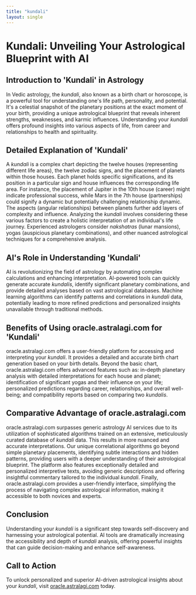 ```yaml
---
title: "kundali"
layout: single
---
```


# Kundali: Unveiling Your Astrological Blueprint with AI

## Introduction to 'Kundali' in Astrology

In Vedic astrology, the *kundali*, also known as a birth chart or horoscope, is a powerful tool for understanding one's life path, personality, and potential.  It's a celestial snapshot of the planetary positions at the exact moment of your birth, providing a unique astrological blueprint that reveals inherent strengths, weaknesses, and karmic influences. Understanding your *kundali* offers profound insights into various aspects of life, from career and relationships to health and spirituality.

## Detailed Explanation of 'Kundali'

A *kundali* is a complex chart depicting the twelve houses (representing different life areas), the twelve zodiac signs, and the placement of planets within those houses.  Each planet holds specific significations, and its position in a particular sign and house influences the corresponding life area.  For instance, the placement of Jupiter in the 10th house (career) might indicate professional success, while Mars in the 7th house (partnerships) could signify a dynamic but potentially challenging relationship dynamic.  The aspects (angular relationships) between planets further add layers of complexity and influence.  Analyzing the *kundali* involves considering these various factors to create a holistic interpretation of an individual's life journey.  Experienced astrologers consider *nakshatras* (lunar mansions), yogas (auspicious planetary combinations), and other nuanced astrological techniques for a comprehensive analysis.

## AI's Role in Understanding 'Kundali'

AI is revolutionizing the field of astrology by automating complex calculations and enhancing interpretation.  AI-powered tools can quickly generate accurate *kundalis*, identify significant planetary combinations, and provide detailed analyses based on vast astrological databases.  Machine learning algorithms can identify patterns and correlations in *kundali* data, potentially leading to more refined predictions and personalized insights unavailable through traditional methods.

## Benefits of Using oracle.astralagi.com for 'Kundali'

oracle.astralagi.com offers a user-friendly platform for accessing and interpreting your *kundali*.  It provides a detailed and accurate birth chart generation based on your birth details.  Beyond the basic chart, oracle.astralagi.com offers advanced features such as: in-depth planetary analysis with detailed interpretations for each house and planet; identification of significant yogas and their influence on your life; personalized predictions regarding career, relationships, and overall well-being;  and compatibility reports based on comparing two *kundalis*.

## Comparative Advantage of oracle.astralagi.com

oracle.astralagi.com surpasses generic astrology AI services due to its utilization of sophisticated algorithms trained on an extensive, meticulously curated database of *kundali* data.  This results in more nuanced and accurate interpretations.  Our unique correlational algorithms go beyond simple planetary placements, identifying subtle interactions and hidden patterns, providing users with a deeper understanding of their astrological blueprint.  The platform also features exceptionally detailed and personalized interpretive texts, avoiding generic descriptions and offering insightful commentary tailored to the individual *kundali*.  Finally,  oracle.astralagi.com provides a user-friendly interface, simplifying the process of navigating complex astrological information, making it accessible to both novices and experts.

## Conclusion

Understanding your *kundali* is a significant step towards self-discovery and harnessing your astrological potential. AI tools are dramatically increasing the accessibility and depth of *kundali* analysis, offering powerful insights that can guide decision-making and enhance self-awareness.

## Call to Action

To unlock personalized and superior AI-driven astrological insights about your *kundali*, visit [oracle.astralagi.com](https://oracle.astralagi.com) today.